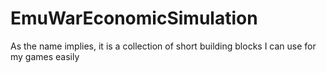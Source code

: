 # EmuWarEconomicSimulation
As the name implies, it is a collection of short building blocks I can use for my games easily
